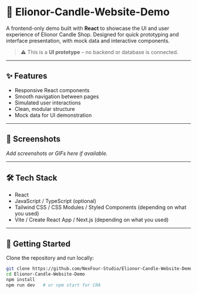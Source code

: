 # 🚀 Elionor-Candle-Website-Demo

A frontend-only demo built with **React** to showcase the UI and user experience of Elionor Candle Shop. Designed for quick prototyping and interface presentation, with mock data and interactive components.

> ⚠️ This is a **UI prototype** – no backend or database is connected.

---

## ✨ Features

- Responsive React components
- Smooth navigation between pages
- Simulated user interactions
- Clean, modular structure
- Mock data for UI demonstration

---

## 📸 Screenshots

_Add screenshots or GIFs here if available._

---

## 🛠️ Tech Stack

- React
- JavaScript / TypeScript (optional)
- Tailwind CSS / CSS Modules / Styled Components (depending on what you used)
- Vite / Create React App / Next.js (depending on what you used)

---

## 🚀 Getting Started

Clone the repository and run locally:

```bash
git clone https://github.com/NexFour-Studio/Elionor-Candle-Website-Demo.git
cd Elionor-Candle-Website-Demo
npm install
npm run dev   # or npm start for CRA
```
